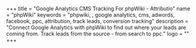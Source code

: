 +++
title = "Google Analytics CMS Tracking For phpWiki - Attributio"
name = "phpWiki"
keywords = "phpwiki, , google analytics, cms, adwords, facebook, ppc, attribution, track leads, conversion tracking"
description = "Connect Google Analytics with phpWiki to find out where your leads are coming from. Track leads from the source - from search to ppc."
logo = ""
+++
